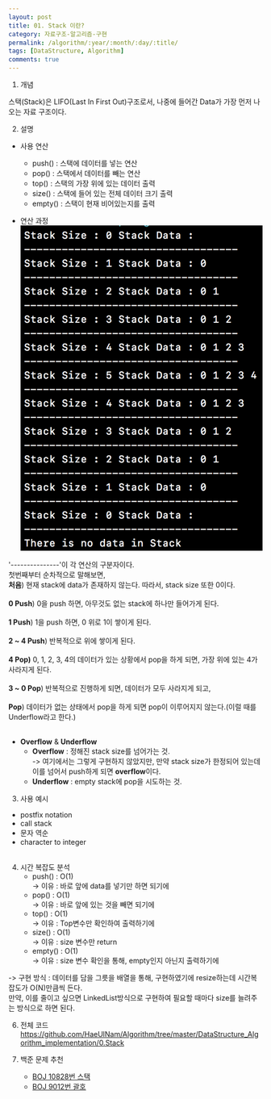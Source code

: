 ```yaml
---
layout: post
title: 01. Stack 이란?
category: 자료구조-알고리즘-구현
permalink: /algorithm/:year/:month/:day/:title/
tags: [DataStructure, Algorithm]
comments: true
---
```


1. 개념

스택(Stack)은 LIFO(Last In First Out)구조로서, 나중에 들어간 Data가 가장 먼저 나오는 자료 구조이다.

2. 설명
* 사용 연산
    * push()    : 스택에 데이터를 넣는 연산
    * pop()     : 스택에서 데이터를 빼는 연산
    * top()     : 스택의 가장 위에 있는 데이터 출력
    * size()    : 스택에 들어 있는 전체 데이터 크기 출력
    * empty()   : 스택이 현재 비어있는지를 출력

* 연산 과정<br>
<img src="/assets/post-img/algorithm/stack.png"/> <br>

'---------------'이 각 연산의 구분자이다.<br>
첫번째부터 순차적으로 말해보면, <br>
<b>처음</b>) 현재 stack에 data가 존재하지 않는다. 따라서, stack size 또한 0이다.<br><br>
<b>0 Push</b>) 0을 push 하면, 아무것도 없는 stack에 하나만 들어가게 된다.<br><br>
<b>1 Push</b>) 1을 push 하면, 0 위로 1이 쌓이게 된다.<br><br>
<b>2 ~ 4 Push</b>) 반복적으로 위에 쌓이게 된다.<br><br>
<b>4 Pop)</b> 0, 1, 2, 3, 4의 데이터가 있는 상황에서 pop을 하게 되면, 가장 위에 있는 4가 사라지게 된다.<br><br>
<b>3 ~ 0 Pop</b>) 반복적으로 진행하게 되면, 데이터가 모두 사라지게 되고,<br><br>
<b> Pop</b>) 데이터가 없는 상태에서 pop을 하게 되면 pop이 이루어지지 않는다.(이럴 때를 Underflow라고 한다.)<br><br>

* <b>Overflow</b> & <b>Underflow</b>
    - <b>Overflow</b> : 정해진 stack size를 넘어가는 것.<br>
    -> 여기에서는 그렇게 구현하지 않았지만, 만약 stack size가 한정되어 있는데 이를 넘어서 push하게 되면 <b>overflow</b>이다.
    - <b>Underflow</b> : empty stack에 pop을 시도하는 것.

3. 사용 예시

- postfix notation
- call stack
- 문자 역순
- character to integer
<br><br>

4. 시간 복잡도 분석
    * push()    : O(1)<br>
    -> 이유 : 바로 앞에 data를 넣기만 하면 되기에
    * pop()     : O(1)<br>
    -> 이유 : 바로 앞에 있는 것을 빼면 되기에
    * top()     : O(1)<br>
    -> 이유 : Top변수만 확인하여 출력하기에
    * size()    : O(1) <br>
    -> 이유 : size 변수만 return
    * empty()   : O(1)<br>
    -> 이유 : size 변수 확인을 통해, empty인지 아닌지 출력하기에

-> 구현 방식 : 데이터를 담을 그릇을 배열을 통해, 구현하였기에 resize하는데 시간복잡도가 O(N)만큼씩 든다.<br>
만약, 이를 줄이고 싶으면 LinkedList방식으로 구현하여 필요할 때마다 size를 늘려주는 방식으로 하면 된다.


6. 전체 코드
https://github.com/HaeUlNam/Algorithm/tree/master/DataStructure_Algorithm_implementation/0.Stack

7. 백준 문제 추천
    * [BOJ 10828번 스택](https://www.acmicpc.net/problem/10828)
    * [BOJ 9012번 괄호](https://www.acmicpc.net/problem/9012)
